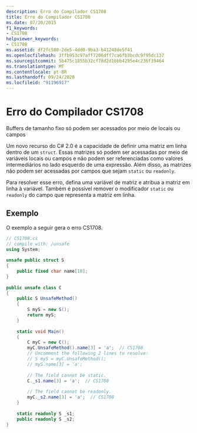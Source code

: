 ```yaml
---
description: Erro do Compilador CS1708
title: Erro do Compilador CS1708
ms.date: 07/20/2015
f1_keywords:
- CS1708
helpviewer_keywords:
- CS1708
ms.assetid: df2fc580-2de5-4dd0-9ba3-b41248de5f41
ms.openlocfilehash: 3ffb953c97aff7206dff7ca6fb3bcdc9f95dc137
ms.sourcegitcommit: 5b475c1855b32cf78d2d1bbb4295e4c236f39464
ms.translationtype: MT
ms.contentlocale: pt-BR
ms.lasthandoff: 09/24/2020
ms.locfileid: "91196917"
---
```

# <a name="compiler-error-cs1708"></a>Erro do Compilador CS1708

Buffers de tamanho fixo só podem ser acessados por meio de locais ou campos  
  
 Um novo recurso do C# 2.0 é a capacidade de definir uma matriz em linha dentro de um `struct`. Essas matrizes só podem ser acessadas por meio de variáveis locais ou campos e não podem ser referenciadas como valores intermediários no lado esquerdo de uma expressão. Além disso, as matrizes não podem ser acessadas por campos que sejam `static` ou `readonly`.  
  
 Para resolver esse erro, defina uma variável de matriz e atribua a matriz em linha à variável. Também é possível remover o modificador `static` ou `readonly` do campo que representa a matriz em linha.  
  
## <a name="example"></a>Exemplo  

 O exemplo a seguir gera o erro CS1708.  
  
```csharp  
// CS1708.cs  
// compile with: /unsafe  
using System;  
  
unsafe public struct S  
{  
    public fixed char name[10];  
}  
  
public unsafe class C  
{  
    public S UnsafeMethod()  
    {  
        S myS = new S();  
        return myS;  
    }  
  
    static void Main()  
    {  
        C myC = new C();  
        myC.UnsafeMethod().name[3] = 'a';  // CS1708  
        // Uncomment the following 2 lines to resolve:  
        // S myS = myC.UnsafeMethod();  
        // myS.name[3] = 'a';  
  
        // The field cannot be static.  
        C._s1.name[3] = 'a';  // CS1708  
  
        // The field cannot be readonly.  
        myC._s2.name[3] = 'a';  // CS1708  
    }  
  
    static readonly S _s1;  
    public readonly S _s2;  
}  
```
